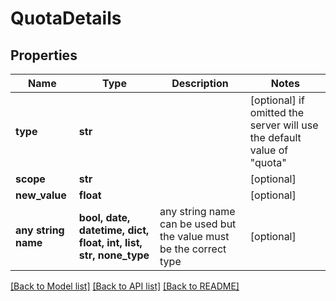 # QuotaDetails


## Properties
Name | Type | Description | Notes
------------ | ------------- | ------------- | -------------
**type** | **str** |  | [optional]  if omitted the server will use the default value of "quota"
**scope** | **str** |  | [optional] 
**new_value** | **float** |  | [optional] 
**any string name** | **bool, date, datetime, dict, float, int, list, str, none_type** | any string name can be used but the value must be the correct type | [optional]

[[Back to Model list]](../README.md#documentation-for-models) [[Back to API list]](../README.md#documentation-for-api-endpoints) [[Back to README]](../README.md)


